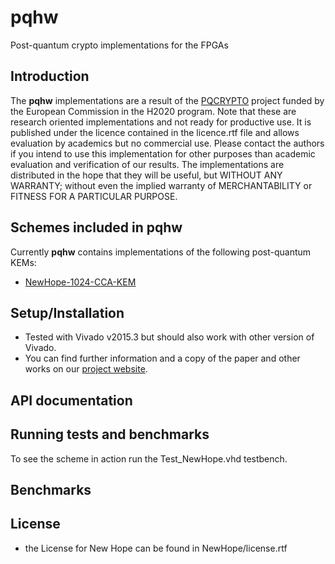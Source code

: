 # pqhw
Post-quantum crypto implementations for the FPGAs

## Introduction
The **pqhw** implementations are a result of the [PQCRYPTO](https://pqcrypto.eu.org) project funded by the European Commission in the H2020 program. Note that these are research oriented implementations and not ready for productive use. It is published under the licence contained in the licence.rtf file and allows evaluation by academics but no commercial use. Please contact the authors if you intend to use this implementation for other purposes than academic evaluation and verification of our results. The implementations are distributed in the hope that they will be useful, but WITHOUT ANY WARRANTY; without even the implied warranty of MERCHANTABILITY or FITNESS FOR A PARTICULAR PURPOSE. 

## Schemes included in pqhw
Currently **pqhw** contains implementations of the following post-quantum KEMs:
* [NewHope-1024-CCA-KEM](https://newhopecrypto.org)

## Setup/Installation
* Tested with Vivado v2015.3 but should also work with other version of Vivado.
* You can find further information and a copy of the paper and other works on our [project website](http://http://www.seceng.rub.de/research/projects/pqc/).

## API documentation

## Running tests and benchmarks
To see the scheme in action run the Test_NewHope.vhd testbench.

## Benchmarks

## License
* the License for New Hope can be found in NewHope/license.rtf